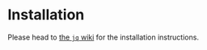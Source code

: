 # Installation

Please head to [the `jq` wiki][jq-wiki-install] for the installation instructions.

[jq-wiki-install]: https://github.com/jqlang/jq/wiki/Installation

